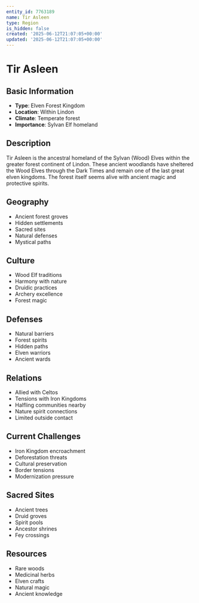 ```yaml
---
entity_id: 7763189
name: Tir Asleen
type: Region
is_hidden: false
created: '2025-06-12T21:07:05+00:00'
updated: '2025-06-12T21:07:05+00:00'
---
```


# Tir Asleen

## Basic Information

- **Type**: Elven Forest Kingdom
- **Location**: Within Lindon
- **Climate**: Temperate forest
- **Importance**: Sylvan Elf homeland

## Description

Tir Asleen is the ancestral homeland of the Sylvan (Wood) Elves within the greater forest continent of Lindon. These ancient woodlands have sheltered the Wood Elves through the Dark Times and remain one of the last great elven kingdoms. The forest itself seems alive with ancient magic and protective spirits.

## Geography

- Ancient forest groves
- Hidden settlements
- Sacred sites
- Natural defenses
- Mystical paths

## Culture

- Wood Elf traditions
- Harmony with nature
- Druidic practices
- Archery excellence
- Forest magic

## Defenses

- Natural barriers
- Forest spirits
- Hidden paths
- Elven warriors
- Ancient wards

## Relations

- Allied with Celtos
- Tensions with Iron Kingdoms
- Halfling communities nearby
- Nature spirit connections
- Limited outside contact

## Current Challenges

- Iron Kingdom encroachment
- Deforestation threats
- Cultural preservation
- Border tensions
- Modernization pressure

## Sacred Sites

- Ancient trees
- Druid groves
- Spirit pools
- Ancestor shrines
- Fey crossings

## Resources

- Rare woods
- Medicinal herbs
- Elven crafts
- Natural magic
- Ancient knowledge